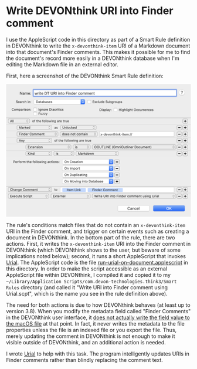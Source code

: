 # Write DEVONthink URI into Finder comment

I use the AppleScript code in this directory as part of a Smart Rule definition in DEVONthink to write the `x-devonthink-item` URI of a Markdown document into that document's Finder comments. This makes it possible for me to find the document's record more easily in a DEVONthink database when I'm editing the Markdown file in an external editor.

First, here a screenshot of the DEVONthink Smart Rule definition:

<p align="center">
    <img align="center" width="600px" src="smart-rule-screenshot.png">
<p>

The rule's conditions match files that do not contain an `x-devonthink-item` URI in the Finder comment, and trigger on certain events such as creating a document in DEVONthink. In the bottom part of the rule, there are two actions. First, it writes the `x-devonthink-item` URI into the Finder comment in DEVONthink (which DEVONthink shows to the user, but beware of some implications noted below); second, it runs a short AppleScript that invokes [Urial](https://github.com/mhucka/urial).  The AppleScript code is the file [run-urial-on-document.applescript](run-urial-on-document.applescript) in this directory. In order to make the script accessible as an external AppleScript file within DEVONthink, I compiled it and copied it to my `~/Library/Application Scripts/com.devon-technologies.think3/Smart Rules` directory (and called it "Write URI into Finder comment using Urial.scpt", which is the name you see in the rule definition above).

The need for both actions is due to how DEVONthink behaves (at least up to version 3.8). When you modify the metadata field called "Finder Comments" in the DEVONthink user interface, it [does not actually write the field value to the macOS file](https://discourse.devontechnologies.com/t/how-can-i-make-finder-comments-added-in-dt-show-up-in-finder-get-info-box/68186) at that point. In fact, it never writes the metadata to the file properties unless the file is an indexed file or you export the file. Thus, merely updating the comment in DEVONthink is not enough to make it visible outside of DEVONthink, and an additional action is needed.

I wrote [Urial](https://github.com/mhucka/urial) to help with this task. The program intelligently updates URIs in Finder comments rather than blindly replacing the comment text.
